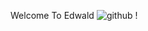 Welcome To Edwald ![github](https://img.shields.io/badge/GitHub-000000?style=for-the-badge&logo=GitHub&logoColor=white) !

